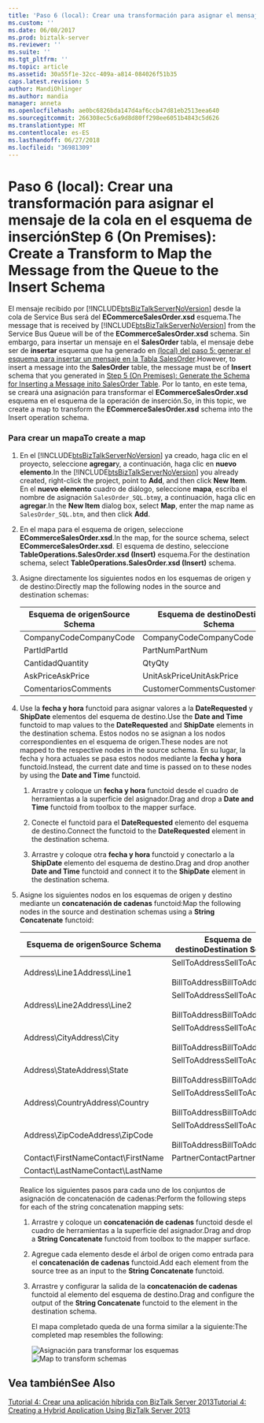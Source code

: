 ```yaml
---
title: 'Paso 6 (local): Crear una transformación para asignar el mensaje de la cola en el esquema de inserción | Microsoft Docs'
ms.custom: ''
ms.date: 06/08/2017
ms.prod: biztalk-server
ms.reviewer: ''
ms.suite: ''
ms.tgt_pltfrm: ''
ms.topic: article
ms.assetid: 30a55f1e-32cc-409a-a814-084026f51b35
caps.latest.revision: 5
author: MandiOhlinger
ms.author: mandia
manager: anneta
ms.openlocfilehash: ae0bc6826bda147d4af6ccb47d81eb2513eea640
ms.sourcegitcommit: 266308ec5c6a9d8d80ff298ee6051b4843c5d626
ms.translationtype: MT
ms.contentlocale: es-ES
ms.lasthandoff: 06/27/2018
ms.locfileid: "36981309"
---
```

# <a name="step-6-on-premises-create-a-transform-to-map-the-message-from-the-queue-to-the-insert-schema"></a><span data-ttu-id="78776-102">Paso 6 (local): Crear una transformación para asignar el mensaje de la cola en el esquema de inserción</span><span class="sxs-lookup"><span data-stu-id="78776-102">Step 6 (On Premises): Create a Transform to Map the Message from the Queue to the Insert Schema</span></span>
<span data-ttu-id="78776-103">El mensaje recibido por [!INCLUDE[btsBizTalkServerNoVersion](../includes/btsbiztalkservernoversion-md.md)] desde la cola de Service Bus será del **ECommerceSalesOrder.xsd** esquema.</span><span class="sxs-lookup"><span data-stu-id="78776-103">The message that is received by [!INCLUDE[btsBizTalkServerNoVersion](../includes/btsbiztalkservernoversion-md.md)] from the Service Bus Queue will be of the **ECommerceSalesOrder.xsd** schema.</span></span> <span data-ttu-id="78776-104">Sin embargo, para insertar un mensaje en el **SalesOrder** tabla, el mensaje debe ser de **insertar** esquema que ha generado en [(local) del paso 5: generar el esquema para insertar un mensaje en la Tabla SalesOrder](../core/step-5-generate-the-schema-for-inserting-a-message-into-salesorder-table.md).</span><span class="sxs-lookup"><span data-stu-id="78776-104">However, to insert a message into the **SalesOrder** table, the message must be of **Insert** schema that you generated in [Step 5 (On Premises): Generate the Schema for Inserting a Message inito SalesOrder Table](../core/step-5-generate-the-schema-for-inserting-a-message-into-salesorder-table.md).</span></span> <span data-ttu-id="78776-105">Por lo tanto, en este tema, se creará una asignación para transformar el **ECommerceSalesOrder.xsd** esquema en el esquema de la operación de inserción.</span><span class="sxs-lookup"><span data-stu-id="78776-105">So, in this topic, we create a map to transform the **ECommerceSalesOrder.xsd** schema into the Insert operation schema.</span></span>  

### <a name="to-create-a-map"></a><span data-ttu-id="78776-106">Para crear un mapa</span><span class="sxs-lookup"><span data-stu-id="78776-106">To create a map</span></span>  

1. <span data-ttu-id="78776-107">En el [!INCLUDE[btsBizTalkServerNoVersion](../includes/btsbiztalkservernoversion-md.md)] ya creado, haga clic en el proyecto, seleccione **agregar**y, a continuación, haga clic en **nuevo elemento**.</span><span class="sxs-lookup"><span data-stu-id="78776-107">In the [!INCLUDE[btsBizTalkServerNoVersion](../includes/btsbiztalkservernoversion-md.md)] you already created, right-click the project, point to **Add**, and then click **New Item**.</span></span> <span data-ttu-id="78776-108">En el **nuevo elemento** cuadro de diálogo, seleccione **mapa**, escriba el nombre de asignación `SalesOrder_SQL.btm`y, a continuación, haga clic en **agregar**.</span><span class="sxs-lookup"><span data-stu-id="78776-108">In the **New Item** dialog box, select **Map**, enter the map name as `SalesOrder_SQL.btm`, and then click **Add**.</span></span>  

2. <span data-ttu-id="78776-109">En el mapa para el esquema de origen, seleccione **ECommerceSalesOrder.xsd**.</span><span class="sxs-lookup"><span data-stu-id="78776-109">In the map, for the source schema, select **ECommerceSalesOrder.xsd**.</span></span> <span data-ttu-id="78776-110">El esquema de destino, seleccione **TableOperations.SalesOrder.xsd (Insert)** esquema.</span><span class="sxs-lookup"><span data-stu-id="78776-110">For the destination schema, select **TableOperations.SalesOrder.xsd (Insert)** schema.</span></span>  

3. <span data-ttu-id="78776-111">Asigne directamente los siguientes nodos en los esquemas de origen y de destino:</span><span class="sxs-lookup"><span data-stu-id="78776-111">Directly map the following nodes in the source and destination schemas:</span></span>  


   | <span data-ttu-id="78776-112">Esquema de origen</span><span class="sxs-lookup"><span data-stu-id="78776-112">Source Schema</span></span> | <span data-ttu-id="78776-113">Esquema de destino</span><span class="sxs-lookup"><span data-stu-id="78776-113">Destination Schema</span></span> |
   |---------------|--------------------|
   |  <span data-ttu-id="78776-114">CompanyCode</span><span class="sxs-lookup"><span data-stu-id="78776-114">CompanyCode</span></span>  |    <span data-ttu-id="78776-115">CompanyCode</span><span class="sxs-lookup"><span data-stu-id="78776-115">CompanyCode</span></span>     |
   |    <span data-ttu-id="78776-116">PartId</span><span class="sxs-lookup"><span data-stu-id="78776-116">PartId</span></span>     |      <span data-ttu-id="78776-117">PartNum</span><span class="sxs-lookup"><span data-stu-id="78776-117">PartNum</span></span>       |
   |   <span data-ttu-id="78776-118">Cantidad</span><span class="sxs-lookup"><span data-stu-id="78776-118">Quantity</span></span>    |        <span data-ttu-id="78776-119">Qty</span><span class="sxs-lookup"><span data-stu-id="78776-119">Qty</span></span>         |
   |   <span data-ttu-id="78776-120">AskPrice</span><span class="sxs-lookup"><span data-stu-id="78776-120">AskPrice</span></span>    |    <span data-ttu-id="78776-121">UnitAskPrice</span><span class="sxs-lookup"><span data-stu-id="78776-121">UnitAskPrice</span></span>    |
   |   <span data-ttu-id="78776-122">Comentarios</span><span class="sxs-lookup"><span data-stu-id="78776-122">Comments</span></span>    |  <span data-ttu-id="78776-123">CustomerComments</span><span class="sxs-lookup"><span data-stu-id="78776-123">CustomerComments</span></span>  |


4. <span data-ttu-id="78776-124">Use la **fecha y hora** functoid para asignar valores a la **DateRequested** y **ShipDate** elementos del esquema de destino.</span><span class="sxs-lookup"><span data-stu-id="78776-124">Use the **Date and Time** functoid to map values to the **DateRequested** and **ShipDate** elements in the destination schema.</span></span> <span data-ttu-id="78776-125">Estos nodos no se asignan a los nodos correspondientes en el esquema de origen.</span><span class="sxs-lookup"><span data-stu-id="78776-125">These nodes are not mapped to the respective nodes in the source schema.</span></span> <span data-ttu-id="78776-126">En su lugar, la fecha y hora actuales se pasa estos nodos mediante la **fecha y hora** functoid.</span><span class="sxs-lookup"><span data-stu-id="78776-126">Instead, the current date and time is passed on to these nodes by using the **Date and Time** functoid.</span></span>  

   1.  <span data-ttu-id="78776-127">Arrastre y coloque un **fecha y hora** functoid desde el cuadro de herramientas a la superficie del asignador.</span><span class="sxs-lookup"><span data-stu-id="78776-127">Drag and drop a **Date and Time** functoid from toolbox to the mapper surface.</span></span>  

   2.  <span data-ttu-id="78776-128">Conecte el functoid para el **DateRequested** elemento del esquema de destino.</span><span class="sxs-lookup"><span data-stu-id="78776-128">Connect the functoid to the **DateRequested** element in the destination schema.</span></span>  

   3.  <span data-ttu-id="78776-129">Arrastre y coloque otra **fecha y hora** functoid y conectarlo a la **ShipDate** elemento del esquema de destino.</span><span class="sxs-lookup"><span data-stu-id="78776-129">Drag and drop another **Date and Time** functoid and connect it to the **ShipDate** element in the destination schema.</span></span>  

5. <span data-ttu-id="78776-130">Asigne los siguientes nodos en los esquemas de origen y destino mediante un **concatenación de cadenas** functoid:</span><span class="sxs-lookup"><span data-stu-id="78776-130">Map the following nodes in the source and destination schemas using a **String Concatenate** functoid:</span></span>  

   |<span data-ttu-id="78776-131">Esquema de origen</span><span class="sxs-lookup"><span data-stu-id="78776-131">Source Schema</span></span>|<span data-ttu-id="78776-132">Esquema de destino</span><span class="sxs-lookup"><span data-stu-id="78776-132">Destination Schema</span></span>|  
   |-------------------|------------------------|  
   |<span data-ttu-id="78776-133">Address\Line1</span><span class="sxs-lookup"><span data-stu-id="78776-133">Address\Line1</span></span>|<span data-ttu-id="78776-134">SellToAddress</span><span class="sxs-lookup"><span data-stu-id="78776-134">SellToAddress</span></span><br /><br /> <span data-ttu-id="78776-135">BillToAddress</span><span class="sxs-lookup"><span data-stu-id="78776-135">BillToAddress</span></span>|  
   |<span data-ttu-id="78776-136">Address\Line2</span><span class="sxs-lookup"><span data-stu-id="78776-136">Address\Line2</span></span>|<span data-ttu-id="78776-137">SellToAddress</span><span class="sxs-lookup"><span data-stu-id="78776-137">SellToAddress</span></span><br /><br /> <span data-ttu-id="78776-138">BillToAddress</span><span class="sxs-lookup"><span data-stu-id="78776-138">BillToAddress</span></span>|  
   |<span data-ttu-id="78776-139">Address\City</span><span class="sxs-lookup"><span data-stu-id="78776-139">Address\City</span></span>|<span data-ttu-id="78776-140">SellToAddress</span><span class="sxs-lookup"><span data-stu-id="78776-140">SellToAddress</span></span><br /><br /> <span data-ttu-id="78776-141">BillToAddress</span><span class="sxs-lookup"><span data-stu-id="78776-141">BillToAddress</span></span>|  
   |<span data-ttu-id="78776-142">Address\State</span><span class="sxs-lookup"><span data-stu-id="78776-142">Address\State</span></span>|<span data-ttu-id="78776-143">SellToAddress</span><span class="sxs-lookup"><span data-stu-id="78776-143">SellToAddress</span></span><br /><br /> <span data-ttu-id="78776-144">BillToAddress</span><span class="sxs-lookup"><span data-stu-id="78776-144">BillToAddress</span></span>|  
   |<span data-ttu-id="78776-145">Address\Country</span><span class="sxs-lookup"><span data-stu-id="78776-145">Address\Country</span></span>|<span data-ttu-id="78776-146">SellToAddress</span><span class="sxs-lookup"><span data-stu-id="78776-146">SellToAddress</span></span><br /><br /> <span data-ttu-id="78776-147">BillToAddress</span><span class="sxs-lookup"><span data-stu-id="78776-147">BillToAddress</span></span>|  
   |<span data-ttu-id="78776-148">Address\ZipCode</span><span class="sxs-lookup"><span data-stu-id="78776-148">Address\ZipCode</span></span>|<span data-ttu-id="78776-149">SellToAddress</span><span class="sxs-lookup"><span data-stu-id="78776-149">SellToAddress</span></span><br /><br /> <span data-ttu-id="78776-150">BillToAddress</span><span class="sxs-lookup"><span data-stu-id="78776-150">BillToAddress</span></span>|  
   |<span data-ttu-id="78776-151">Contact\FirstName</span><span class="sxs-lookup"><span data-stu-id="78776-151">Contact\FirstName</span></span>|<span data-ttu-id="78776-152">PartnerContact</span><span class="sxs-lookup"><span data-stu-id="78776-152">PartnerContact</span></span>|  
   |<span data-ttu-id="78776-153">Contact\LastName</span><span class="sxs-lookup"><span data-stu-id="78776-153">Contact\LastName</span></span>||  

    <span data-ttu-id="78776-154">Realice los siguientes pasos para cada uno de los conjuntos de asignación de concatenación de cadenas:</span><span class="sxs-lookup"><span data-stu-id="78776-154">Perform the following steps for each of the string concatenation mapping sets:</span></span>  

   1.  <span data-ttu-id="78776-155">Arrastre y coloque un **concatenación de cadenas** functoid desde el cuadro de herramientas a la superficie del asignador.</span><span class="sxs-lookup"><span data-stu-id="78776-155">Drag and drop a **String Concatenate** functoid from toolbox to the mapper surface.</span></span>  

   2.  <span data-ttu-id="78776-156">Agregue cada elemento desde el árbol de origen como entrada para el **concatenación de cadenas** functoid.</span><span class="sxs-lookup"><span data-stu-id="78776-156">Add each element from the source tree as an input to the **String Concatenate** functoid.</span></span>  

   3.  <span data-ttu-id="78776-157">Arrastre y configurar la salida de la **concatenación de cadenas** functoid al elemento del esquema de destino.</span><span class="sxs-lookup"><span data-stu-id="78776-157">Drag and configure the output of the **String Concatenate** functoid to the element in the destination schema.</span></span>  

        <span data-ttu-id="78776-158">El mapa completado queda de una forma similar a la siguiente:</span><span class="sxs-lookup"><span data-stu-id="78776-158">The completed map resembles the following:</span></span>  

        <span data-ttu-id="78776-159">![Asignación para transformar los esquemas](../core/media/bts2010r2-tut1-map.jpg "BTS2010R2_Tut1_Map")</span><span class="sxs-lookup"><span data-stu-id="78776-159">![Map to transform schemas](../core/media/bts2010r2-tut1-map.jpg "BTS2010R2_Tut1_Map")</span></span>  

## <a name="see-also"></a><span data-ttu-id="78776-160">Vea también</span><span class="sxs-lookup"><span data-stu-id="78776-160">See Also</span></span>  
 [<span data-ttu-id="78776-161">Tutorial 4: Crear una aplicación híbrida con BizTalk Server 2013</span><span class="sxs-lookup"><span data-stu-id="78776-161">Tutorial 4: Creating a Hybrid Application Using BizTalk Server 2013</span></span>](../core/tutorial-4-creating-a-hybrid-application-using-biztalk-server-2013.md)